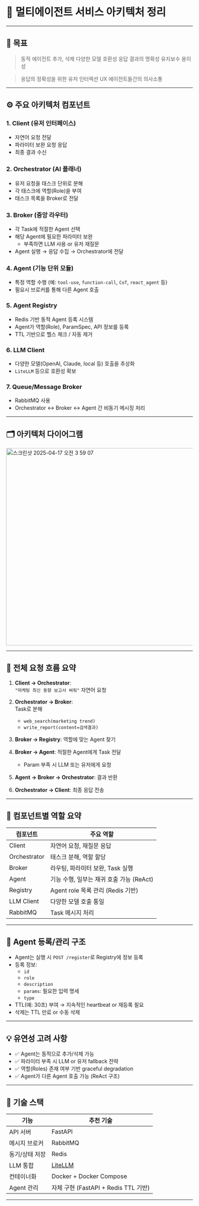 # 🧠 멀티에이전트 서비스 아키텍처 정리

---

## 📌 목표

> 동적 에이전트 추가, 삭제
> 다양한 모델 호환성
> 응답 결과의 명확성
> 유지보수 용이성

> 응답의 정확성을 위한 유저 인터렉션 UX
> 에이전트들간의 의사소통

---

## ⚙️ 주요 아키텍처 컴포넌트

### 1. **Client (유저 인터페이스)**

-   자연어 요청 전달
-   파라미터 보완 요청 응답
-   최종 결과 수신

### 2. **Orchestrator (AI 플래너)**

-   유저 요청을 태스크 단위로 분해
-   각 태스크에 역할(Role)을 부여
-   태스크 목록을 Broker로 전달

### 3. **Broker (중앙 라우터)**

-   각 Task에 적절한 Agent 선택
-   해당 Agent에 필요한 파라미터 보완
    -   부족하면 LLM 사용 or 유저 재질문
-   Agent 실행 → 응답 수집 → Orchestrator에 전달

### 4. **Agent (기능 단위 모듈)**

-   특정 역할 수행 (예: `tool-use`, `function-call`, `CoT`, `react_agent` 등)
-   필요시 브로커를 통해 다른 Agent 호출

### 5. **Agent Registry**

-   Redis 기반 동적 Agent 등록 시스템
-   Agent가 역할(Role), ParamSpec, API 정보를 등록
-   TTL 기반으로 헬스 체크 / 자동 제거

### 6. **LLM Client**

-   다양한 모델(OpenAI, Claude, local 등) 호출을 추상화
-   `LiteLLM` 등으로 호환성 확보

### 7. **Queue/Message Broker**

-   RabbitMQ 사용
-   Orchestrator ↔ Broker ↔ Agent 간 비동기 메시징 처리

---

## 🗂️ 아키텍처 다이어그램
<img width="531" alt="스크린샷 2025-04-17 오전 3 59 07" src="https://github.com/user-attachments/assets/f81819dc-5246-43ed-9cc7-29148a134aa9" />

---

## 🔁 전체 요청 흐름 요약

1. **Client → Orchestrator**:  
   `"마케팅 최신 동향 보고서 써줘"` 자연어 요청

2. **Orchestrator → Broker**:  
   Task로 분해

    - `web_search(marketing trend)`
    - `write_report(content=검색결과)`

3. **Broker → Registry**: 역할에 맞는 Agent 찾기

4. **Broker → Agent**: 적절한 Agent에게 Task 전달

    - Param 부족 시 LLM 또는 유저에게 요청

5. **Agent → Broker → Orchestrator**: 결과 반환

6. **Orchestrator → Client**: 최종 응답 전송

---

## 🧩 컴포넌트별 역할 요약

| 컴포넌트     | 주요 역할                                |
| ------------ | ---------------------------------------- |
| Client       | 자연어 요청, 재질문 응답                 |
| Orchestrator | 태스크 분해, 역할 할당                   |
| Broker       | 라우팅, 파라미터 보완, Task 실행         |
| Agent        | 기능 수행, 일부는 재귀 호출 가능 (ReAct) |
| Registry     | Agent role 목록 관리 (Redis 기반)        |
| LLM Client   | 다양한 모델 호출 통일                    |
| RabbitMQ     | Task 메시지 처리                         |

---

## 🔄 Agent 등록/관리 구조

-   Agent는 실행 시 `POST /register`로 Registry에 정보 등록
-   등록 정보:
    -   `id`
    -   `role`
    -   `description`
    -   `params`: 필요한 입력 명세
    -   `type`
-   TTL(예: 30초) 부여 → 지속적인 heartbeat or 재등록 필요
-   삭제는 TTL 만료 or 수동 삭제

---

## 💡 유연성 고려 사항

-   ✅ Agent는 동적으로 추가/삭제 가능
-   ✅ 파라미터 부족 시 LLM or 유저 fallback 전략
-   ✅ 역할(Roles) 존재 여부 기반 graceful degradation
-   ✅ Agent가 다른 Agent 호출 가능 (ReAct 구조)

---

## 🧰 기술 스택

| 기능           | 추천 기술                                     |
| -------------- | --------------------------------------------- |
| API 서버       | FastAPI                                       |
| 메시지 브로커  | RabbitMQ                                      |
| 동기/상태 저장 | Redis                                         |
| LLM 통합       | [LiteLLM](https://github.com/BerriAI/litellm) |
| 컨테이너화     | Docker + Docker Compose                       |
| Agent 관리     | 자체 구현 (FastAPI + Redis TTL 기반)          |

---
